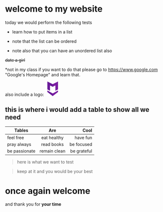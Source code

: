 # welcome to my website

today we would perform the following tests

* learn how to put items in a list
+ note that the list can be ordered
- note also that you can have an unordered list also

~~date a girl~~

*not in my class if you want to do that please go to https://www.google.com "Google's Homepage" and learn that.

also include a logo: 
![alt text](https://github.com/adam-p/markdown-here/raw/master/src/common/images/icon48.png "Logo Title Text 1")

this is where i would add a table to show all we need
-
| Tables        | Are           | Cool  |
| ------------- |:-------------:| -----:|
| feel free     | eat healthy | have fun |
| pray always      | read books      |   be focused |
| be passionate | remain clean      |    be grateful |

> here is what we want to test 

> keep at it and you would be your best

once again welcome
=

and thank you for  **your time**